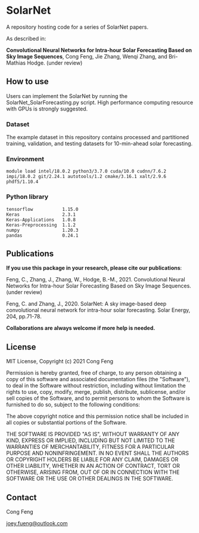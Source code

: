 # SolarNet
A repository hosting code for a series of SolarNet papers.

As described in:

**Convolutional Neural Networks for Intra-hour Solar Forecasting Based on Sky Image Sequences**, Cong Feng, Jie Zhang, Wenqi Zhang, and Bri-Mathias Hodge. (under review)


## How to use
Users can implement the SolarNet by running the SolarNet_SolarForecasting.py script. High performance computing resource with GPUs is strongly suggested.

### Dataset
The example dataset in this repository contains processed and partitioned training, validation, and testing datasets for 10-min-ahead solar forecasting.

### Environment
```
module load intel/18.0.2 python3/3.7.0 cuda/10.0 cudnn/7.6.2 impi/18.0.2 git/2.24.1 autotools/1.2 cmake/3.16.1 xalt/2.9.6 phdf5/1.10.4 
```

### Python library
```
tensorflow           1.15.0
Keras                2.3.1
Keras-Applications   1.0.8
Keras-Preprocessing  1.1.2
numpy                1.20.3
pandas               0.24.1
```


## Publications
**If you use this package in your research, please cite our publications**:

Feng, C., Zhang, J., Zhang, W., Hodge, B.-M., 2021. Convolutional Neural Networks for Intra-hour Solar Forecasting Based on Sky Image Sequences. (under review)

Feng, C. and Zhang, J., 2020. SolarNet: A sky image-based deep convolutional neural network for intra-hour solar forecasting. Solar Energy, 204, pp.71-78.


**Collaborations are always welcome if more help is needed.**
## License
MIT License, Copyright (c) 2021 Cong Feng

Permission is hereby granted, free of charge, to any person obtaining a copy of this software and associated documentation files (the "Software"), to deal
in the Software without restriction, including without limitation the rights to use, copy, modify, merge, publish, distribute, sublicense, and/or sell
copies of the Software, and to permit persons to whom the Software is furnished to do so, subject to the following conditions:

The above copyright notice and this permission notice shall be included in all copies or substantial portions of the Software.

THE SOFTWARE IS PROVIDED "AS IS", WITHOUT WARRANTY OF ANY KIND, EXPRESS OR IMPLIED, INCLUDING BUT NOT LIMITED TO THE WARRANTIES OF MERCHANTABILITY, FITNESS FOR A PARTICULAR PURPOSE AND NONINFRINGEMENT. IN NO EVENT SHALL THE AUTHORS OR COPYRIGHT HOLDERS BE LIABLE FOR ANY CLAIM, DAMAGES OR OTHER LIABILITY, WHETHER IN AN ACTION OF CONTRACT, TORT OR OTHERWISE, ARISING FROM, OUT OF OR IN CONNECTION WITH THE SOFTWARE OR THE USE OR OTHER DEALINGS IN THE SOFTWARE.


## Contact

Cong Feng

joey.fueng@outlook.com


